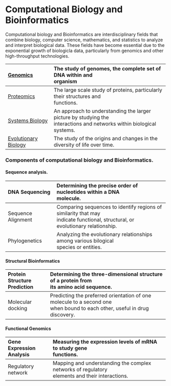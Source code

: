 
# Computational Biology and Bioinformatics

Computational biology and Bioinformatics are interdisciplinary fields that combine biology, computer science, mathematics, and statistics to analyze and interpret biological data. These fields have become essential due to the exponential growth of biologicla data, particularly from genomics and other high-throughput technologies.

| [Genomics](https://en.wikipedia.org/wiki/Genomics "Genomics: Wikipedia")                                     | The study of genomes, the complete set of DNA within and<br />organism                                                     |
| :----------------------------------------------------------------------------------------------------- | :------------------------------------------------------------------------------------------------------------------------- |
| [Proteomics](https://en.wikipedia.org/wiki/Proteomics "Proteomics: wikipedia")                               | The large scale study of proteins, particularly their structures and <br />functions.                                      |
| [Systems Biology](https://en.wikipedia.org/wiki/Systems_biology "Systems biology: Wikipedia")                | An approach to understanding the larger picture by studying the<br />interactions and networks within biological systems. |
| [Evolutionary Biology](https://en.wikipedia.org/wiki/Evolutionary_biology "Evolutionary biology: Wikipedia") | The study of the origins and changes in the diversity of life over time.                                                   |

### Components of computational biology and Bioinformatics.

#### Sequence analysis.

| DNA Sequencing     | Determining the precise order of nucleotides within a DNA<br />molecule.                                                           |
| :----------------- | :--------------------------------------------------------------------------------------------------------------------------------- |
| Sequence Alignment | Comparing sequences to identify regions of similarity that may<br />indicate functional, structural, or evolutionary relationship. |
| Phylogenetics      | Analyzing the evolutionary relationships among various bilogical<br />species or entities.                                         |

#### Structural Bioinformatics

| Protein Structure<br />Prediction | Determining the three-dimensional structure of a protein from<br />its amino acid sequence.                                   |
| :-------------------------------- | :---------------------------------------------------------------------------------------------------------------------------- |
| Molecular docking                 | Predicting the preferred orientation of one molecule to a second one<br />when bound to each other, useful in drug discovery. |

#### Functional Genomics

| Gene Expression<br />Analysis | Measuring the expression levels of mRNA to study gene<br />functions.                              |
| :---------------------------- | :------------------------------------------------------------------------------------------------- |
| Regulatory network            | Mapping and understanding the complex networks of regulatory<br />elements and their interactions. |
